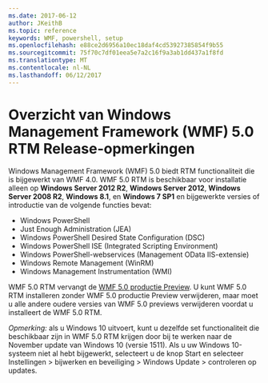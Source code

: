 ```yaml
---
ms.date: 2017-06-12
author: JKeithB
ms.topic: reference
keywords: WMF, powershell, setup
ms.openlocfilehash: e88ce2d6956a10ec18daf4cd53927385854f9b55
ms.sourcegitcommit: 75f70c7df01eea5e7a2c16f9a3ab1dd437a1f8fd
ms.translationtype: MT
ms.contentlocale: nl-NL
ms.lasthandoff: 06/12/2017
---
```

# <a name="windows-management-framework-wmf-50-rtm-release-notes-overview"></a>Overzicht van Windows Management Framework (WMF) 5.0 RTM Release-opmerkingen

Windows Management Framework (WMF) 5.0 biedt RTM functionaliteit die is bijgewerkt van WMF 4.0. WMF 5.0 RTM is beschikbaar voor installatie alleen op **Windows Server 2012 R2**, **Windows Server 2012**, **Windows Server 2008 R2**, **Windows 8.1**, en **Windows 7 SP1** en bijgewerkte versies of introductie van de volgende functies bevat:

- Windows PowerShell
- Just Enough Administration (JEA)
- Windows PowerShell Desired State Configuration (DSC)
- Windows PowerShell ISE (Integrated Scripting Environment)
- Windows PowerShell-webservices (Management OData IIS-extensie) 
- Windows Remote Management (WinRM)
- Windows Management Instrumentation (WMI) 

WMF 5.0 RTM vervangt de [WMF 5.0 productie Preview](http://blogs.msdn.com/b/powershell/archive/2015/08/31/windows-management-framework-5-0-production-preview-is-now-available.aspx). U kunt WMF 5.0 RTM installeren zonder WMF 5.0 productie Preview verwijderen, maar moet u alle andere oudere versies van WMF 5.0 previews verwijderen voordat u installeert de WMF 5.0 RTM.

*Opmerking:* als u Windows 10 uitvoert, kunt u dezelfde set functionaliteit die beschikbaar zijn in WMF 5.0 RTM krijgen door bij te werken naar de November update van Windows 10 (versie 1511). Als u uw Windows 10-systeem niet al hebt bijgewerkt, selecteert u de knop Start en selecteer Instellingen > bijwerken en beveiliging > Windows Update > controleren op updates. 

